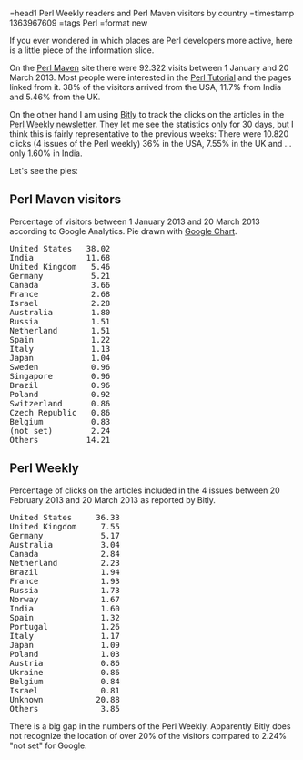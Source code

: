 =head1 Perl Weekly readers and Perl Maven visitors by country
=timestamp 1363967609
=tags Perl
=format new



If you ever wondered in which places are Perl developers more active, here is a little piece of the information slice.

On the <a href="http://perlmaven.com/">Perl Maven</a> site there were 92.322 visits between 1 January and 20 March 2013.
Most people were interested in the <a href="http://perlmaven.com/perl-tutorial">Perl Tutorial</a> and the pages linked from it.
38% of the visitors arrived from the USA, 11.7% from India and 5.46% from the UK.

On the other hand I am using <a href="https://bitly.com/">Bitly</a> to track the clicks on the articles in
the <a href="http://perlweekly.com/">Perl Weekly newsletter</a>. They let me see the statistics only for 30 days,
but I think this is fairly representative to the previous weeks:
There were 10.820 clicks (4 issues of the Perl weekly) 36% in the USA, 7.55% in the UK and ...
only 1.60% in India.

Let's see the pies:



<script type="text/javascript" src="https://www.google.com/jsapi"></script>
<script type="text/javascript">
  google.load('visualization', '1.0', {'packages':['corechart']});
  google.setOnLoadCallback(drawCharts);
  function drawCharts() {
    draw_perl5maven();
    draw_perlweekly();
  }
  function draw_perl5maven() {
        // Create the data table.
        var data = new google.visualization.DataTable();
        data.addColumn('string', 'Topping');
        data.addColumn('number', 'Slices');
        data.addRows([
          ['United States', 38.02],
          ['India',         11.68],
          ['United Kingdom', 5.46],
          ['Germany',        5.21],
          ['Canada',         3.66],
          ['France',         2.68],
          ['Israel',         2.28],
          ['Australia',      1.80],
          ['Russia',         1.51],
          ['Netherland',     1.51],
          ['Spain',          1.22],
          ['Italy',          1.13],
          ['Japan',          1.04],
          ['Sweden',         0.96],
          ['Singapore',      0.96],
          ['Brazil',         0.96],
          ['Poland',         0.92],
          ['Switzerland',    0.86],
          ['Czech Republic', 0.86],
          ['Belgium',        0.83],
          ['(not set)',      2.24],
          ['Others',         14.21]
        ]);
        // Set chart options
        var options = {'title':'Perl Maven visitors',
                       'width':600,
                       'height':500};
        var chart = new google.visualization.PieChart(document.getElementById('perl5maven_chart'));
        chart.draw(data, options);
   }
   function draw_perlweekly() {
        // Create the data table.
        var data = new google.visualization.DataTable();
        data.addColumn('string', 'Topping');
        data.addColumn('number', 'Slices');
        data.addRows([
          ['United States',  36.33],
          ['United Kingdom',  7.55],
          ['Germany',         5.17],
          ['Australia',       3.04],
          ['Canada',          2.84],
          ['Netherland',      2.23],
          ['Brazil',          1.94],
          ['France',          1.93],
          ['Russia',          1.73],
          ['Norway',          1.67],
          ['India',           1.60],
          ['Spain',           1.32],
          ['Portugal',        1.26],
          ['Italy',           1.17],
          ['Japan',           1.09],
          ['Poland',          1.03],
          ['Austria',         0.86],
          ['Ukraine',         0.86],
          ['Belgium',         0.84],
          ['Israel',          0.81],
          ['Unknown',        20.88],
          ['Others',          3.85]
        ]);
        // Set chart options
        var options = {'title':'Perl Weekly readers',
                       'width':600,
                       'height':500};
        var chart = new google.visualization.PieChart(document.getElementById('perlweekly_chart'));
        chart.draw(data, options);
   }
</script>

<h2>Perl Maven visitors</h2>

Percentage of visitors between 1 January 2013 and 20 March 2013 according to Google Analytics.
Pie drawn with <a href="https://developers.google.com/chart/">Google Chart</a>.

<div id="perl5maven_chart"></div>

<pre>
United States   38.02
India           11.68
United Kingdom   5.46
Germany          5.21
Canada           3.66
France           2.68
Israel           2.28
Australia        1.80
Russia           1.51
Netherland       1.51
Spain            1.22
Italy            1.13
Japan            1.04
Sweden           0.96
Singapore        0.96
Brazil           0.96
Poland           0.92
Switzerland      0.86
Czech Republic   0.86
Belgium          0.83
(not set)        2.24
Others          14.21
</pre>

<h2>Perl Weekly</h2>

Percentage of clicks on the articles included in the 4 issues between 20 February 2013 and 20 March 2013
as reported by Bitly.

<div id="perlweekly_chart"></div>

<pre>
United States     36.33
United Kingdom     7.55
Germany            5.17
Australia          3.04
Canada             2.84
Netherland         2.23
Brazil             1.94
France             1.93
Russia             1.73
Norway             1.67
India              1.60
Spain              1.32
Portugal           1.26
Italy              1.17
Japan              1.09
Poland             1.03
Austria            0.86
Ukraine            0.86
Belgium            0.84
Israel             0.81
Unknown           20.88
Others             3.85
</pre>

There is a big gap in the numbers of the Perl Weekly. Apparently Bitly does not recognize the location of
over 20% of the visitors compared to 2.24% "not set" for Google.

<!-- perl5maven.com links replaced by perlmaven.com links -->



